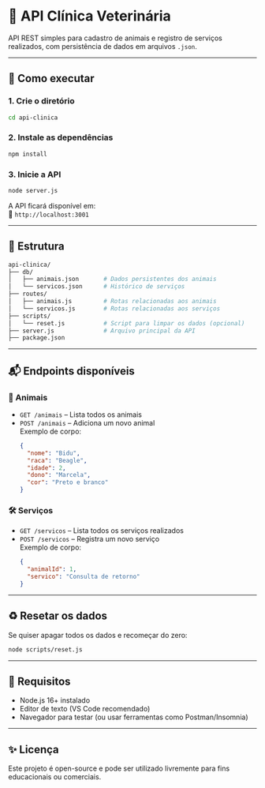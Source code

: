 # 🐾 API Clínica Veterinária

API REST simples para cadastro de animais e registro de serviços realizados, com persistência de dados em arquivos `.json`.

---

## 🚀 Como executar

### 1. Crie o diretório
```bash
cd api-clinica
```

### 2. Instale as dependências
```bash
npm install
```

### 3. Inicie a API
```bash
node server.js
```

A API ficará disponível em:  
📍 `http://localhost:3001`

---

## 📂 Estrutura

```bash
api-clinica/
├── db/
│   ├── animais.json       # Dados persistentes dos animais
│   └── servicos.json      # Histórico de serviços
├── routes/
│   ├── animais.js         # Rotas relacionadas aos animais
│   └── servicos.js        # Rotas relacionadas aos serviços
├── scripts/
│   └── reset.js           # Script para limpar os dados (opcional)
├── server.js              # Arquivo principal da API
├── package.json
```

---

## 📬 Endpoints disponíveis

### 🐶 Animais

- `GET /animais` – Lista todos os animais
- `POST /animais` – Adiciona um novo animal  
  Exemplo de corpo:
  ```json
  {
    "nome": "Bidu",
    "raca": "Beagle",
    "idade": 2,
    "dono": "Marcela",
    "cor": "Preto e branco"
  }
  ```

### 🛠️ Serviços

- `GET /servicos` – Lista todos os serviços realizados
- `POST /servicos` – Registra um novo serviço  
  Exemplo de corpo:
  ```json
  {
    "animalId": 1,
    "servico": "Consulta de retorno"
  }
  ```

---

## ♻️ Resetar os dados

Se quiser apagar todos os dados e recomeçar do zero:

```bash
node scripts/reset.js
```

---

## 📌 Requisitos

- Node.js 16+ instalado
- Editor de texto (VS Code recomendado)
- Navegador para testar (ou usar ferramentas como Postman/Insomnia)

---

## ✨ Licença

Este projeto é open-source e pode ser utilizado livremente para fins educacionais ou comerciais.
